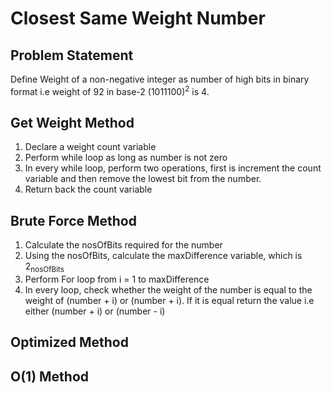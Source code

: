 # Closest Same Weight Number
## Problem Statement
Define Weight of a non-negative integer as number of high bits in binary format i.e weight of 92 in base-2 (1011100)<sup>2</sup> is 4.

## Get Weight Method
1. Declare a weight count variable
2. Perform while loop as long as number is not zero
3. In every while loop, perform two operations, first is increment the count variable and then remove the lowest bit from the number.
4. Return back the count variable

## Brute Force Method
1. Calculate the nosOfBits required for the number
2. Using the nosOfBits, calculate the maxDifference variable, which is 2<sub>nosOfBits</sub>
3. Perform For loop from i = 1 to maxDifference
4. In every loop, check whether the weight of the number is equal to the weight of (number + i) or (number + i). If it is equal return the value i.e either (number + i) or (number - i)
## Optimized Method

## O(1) Method
